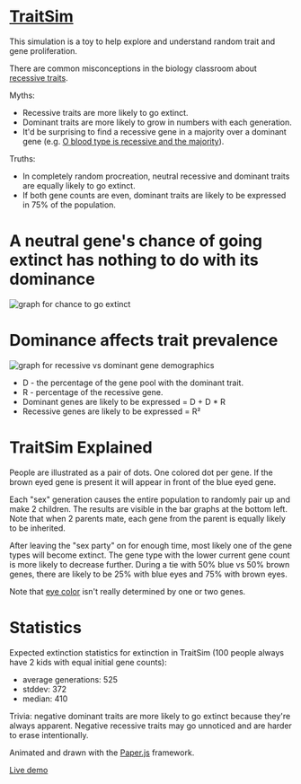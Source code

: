 ﻿[TraitSim][1]
============

This simulation is a toy to help explore and understand random trait and gene proliferation.

There are common misconceptions in the biology classroom about [recessive traits](http://en.wikipedia.org/wiki/Recessive).

Myths:

* Recessive traits are more likely to go extinct.
* Dominant traits are more likely to grow in numbers with each generation.
* It'd be surprising to find a recessive gene in a majority over a dominant gene (e.g. [O blood type is recessive and the majority](http://en.wikipedia.org/wiki/ABO_blood_group_system)).

Truths:

* In completely random procreation, neutral recessive and dominant traits are equally likely to go extinct.
* If both gene counts are even, dominant traits are likely to be expressed in 75% of the population.

A neutral gene's chance of going extinct has nothing to do with its dominance
==============

![graph for chance to go extinct](http://i.imgur.com/jb4QN.png "Chance to go extinct, has nothing to do with dominance.")

Dominance affects trait prevalence
==============
![graph for recessive vs dominant gene demographics](http://i.imgur.com/Z4LM4.png "This only refers to gene expression, not to be confused with chance of extinction.")

* D - the percentage of the gene pool with the dominant trait.
* R - percentage of the recessive gene.
* Dominant genes are likely to be expressed = D + D * R
* Recessive genes are likely to be expressed = R²



TraitSim Explained
========================

People are illustrated as a pair of dots. One colored dot per gene. If the
brown eyed gene is present it will appear in front of the blue eyed gene.

Each "sex" generation causes the entire population to randomly pair up and
make 2 children. The results are visible in the bar graphs at the bottom left.
Note that when 2 parents mate, each gene from the parent is equally likely
to be inherited.

After leaving the "sex party" on for enough time, most likely one of the gene types
will become extinct. The gene type with the lower current gene count is more likely to
decrease further. During a tie with 50% blue vs 50% brown genes,
there are likely to be 25% with blue eyes and 75% with brown eyes.

Note that [eye color](http://en.wikipedia.org/wiki/Eye_color) isn't really determined by one or two
genes.

Statistics
===============
Expected extinction statistics for extinction in TraitSim (100 people always have 2 kids with equal initial gene counts):

* average generations: 525
* stddev: 372 
* median: 410

Trivia: negative dominant traits are more likely to go extinct because they're always apparent. Negative recessive traits may go unnoticed and are harder to erase intentionally.

Animated and drawn with the [Paper.js](http://paperjs.org) framework.

[Live demo][1]

[1]: http://yuvalg.com/traitsim/